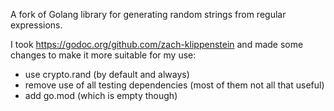 A fork of Golang library for generating random strings from regular expressions.

I took https://godoc.org/github.com/zach-klippenstein and made some changes to make it more suitable for my use:

* use crypto.rand (by default and always)
* remove use of all testing dependencies (most of them not all that useful)
* add go.mod (which is empty though)